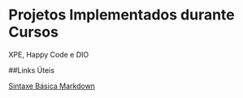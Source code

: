 # Projetos Implementados durante Cursos
XPE, Happy Code e DIO

##Links Úteis

[Sintaxe Básica Markdown](https://www.markdownguide.org/basic-syntax/)
